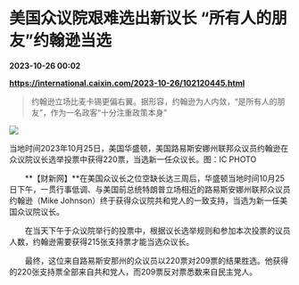 # 美国众议院艰难选出新议长 “所有人的朋友”约翰逊当选

**2023-10-26 00:02**

**https://international.caixin.com/2023-10-26/102120445.html**

> 约翰逊立场比麦卡锡更偏右翼。据形容，约翰逊为人内敛，“是所有人的朋友”，作为一名政客“十分注重政策本身”

  

![](https://img.caixin.com/2023-10-26/169827746834726_840_560.jpg)

当地时间2023年10月25日，美国华盛顿，美国路易斯安娜州联邦众议员约翰逊在众议院议长选举投票中获得220票，当选新一任众议长。图：IC PHOTO

  

　　**【财新网】**在美国众议长之位空缺长达三周后，华盛顿当地时间10月25日下午，一贯行事低调、与美国前总统特朗普立场相近的路易斯安娜州联邦众议员约翰逊（Mike Johnson）终于获得众议院共和党人的一致支持，当选为新一任美国众议院议长。

　　在当天下午于众议院举行的投票中，根据议长选举规则和参加本次投票的议员人数，约翰逊需要获得215张支持票才能当选众议长。

　　最终，这位来自路易斯安那州的众议员以220票对209票的结果胜选。他获得的220张支持票全部来自共和党人，而209票反对票悉数来自民主党人。